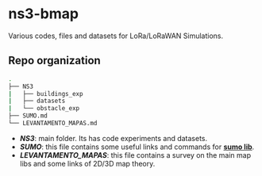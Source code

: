 # ns3-bmap
Various codes, files and datasets for LoRa/LoRaWAN Simulations.

## Repo organization

``` bash
.
├── NS3
|   ├── buildings_exp
|   ├── datasets 
|   └── obstacle_exp
├── SUMO.md
└── LEVANTAMENTO_MAPAS.md	
```
* **_NS3_**: main folder. Its has code experiments and datasets.
* **_SUMO_**: this file contains some useful links and commands for [**sumo lib**](https://sumo.dlr.de/docs/index.html).
* **_LEVANTAMENTO_MAPAS_**: this file contains a survey on the main map libs and some links of 2D/3D map theory.


